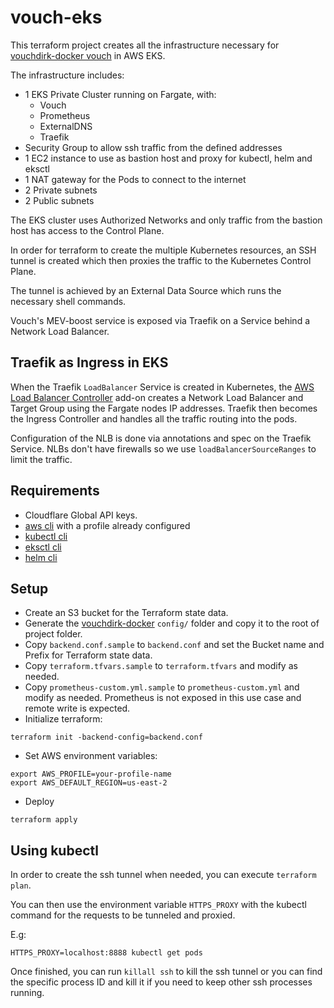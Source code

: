 # vouch-eks

This terraform project creates all the infrastructure necessary for [vouchdirk-docker vouch](https://github.com/CryptoManufaktur-io/vouchdirk-docker/) in AWS EKS.

The infrastructure includes:

- 1 EKS Private Cluster running on Fargate, with:
    - Vouch
    - Prometheus
    - ExternalDNS
    - Traefik
- Security Group to allow ssh traffic from the defined addresses
- 1 EC2 instance to use as bastion host and proxy for kubectl, helm and eksctl
- 1 NAT gateway for the Pods to connect to the internet
- 2 Private subnets
- 2 Public subnets

The EKS cluster uses Authorized Networks and only traffic from the bastion host has access to the Control Plane. 

In order for terraform to create the multiple Kubernetes resources, an SSH tunnel is created which then proxies the traffic to the Kubernetes Control Plane.

The tunnel is achieved by an External Data Source which runs the necessary shell commands.

Vouch's MEV-boost service is exposed via Traefik on a Service behind a Network Load Balancer.

## Traefik as Ingress in EKS

When the Traefik `LoadBalancer` Service is created in Kubernetes, the [AWS Load Balancer Controller](https://docs.aws.amazon.com/eks/latest/userguide/aws-load-balancer-controller.html) add-on creates a Network Load Balancer and Target Group using the Fargate nodes IP addresses. Traefik then becomes the Ingress Controller and handles all the traffic routing into the pods.

Configuration of the NLB is done via annotations and spec on the Traefik Service. NLBs don't have firewalls so we use `loadBalancerSourceRanges` to limit the traffic.

## Requirements

- Cloudflare Global API keys.
- [aws cli](https://aws.amazon.com/cli/) with a profile already configured
- [kubectl cli](https://kubernetes.io/docs/tasks/tools/#kubectl)
- [eksctl cli](https://eksctl.io/)
- [helm cli](https://helm.sh/docs/intro/install/)

## Setup

- Create an S3 bucket for the Terraform state data.
- Generate the [vouchdirk-docker](https://github.com/CryptoManufaktur-io/vouchdirk-docker/#initial-setup) `config/` folder and copy it to the root of project folder.
- Copy `backend.conf.sample` to `backend.conf` and set the Bucket name and Prefix for Terraform state data.
- Copy `terraform.tfvars.sample` to `terraform.tfvars` and modify as needed.
- Copy `prometheus-custom.yml.sample` to `prometheus-custom.yml` and modify as needed. Prometheus is not exposed in this use case and remote write is expected.
- Initialize terraform:
```shell
terraform init -backend-config=backend.conf
```
- Set AWS environment variables:
```shell
export AWS_PROFILE=your-profile-name
export AWS_DEFAULT_REGION=us-east-2
```
- Deploy
```shell
terraform apply
```

## Using kubectl

In order to create the ssh tunnel when needed, you can execute `terraform plan`.

You can then use the environment variable `HTTPS_PROXY` with the kubectl command for the requests to be tunneled and proxied.

E.g:

```shell
HTTPS_PROXY=localhost:8888 kubectl get pods
```

Once finished, you can run `killall ssh` to kill the ssh tunnel or you can find the specific process ID and kill it if you need to keep other ssh processes running.

